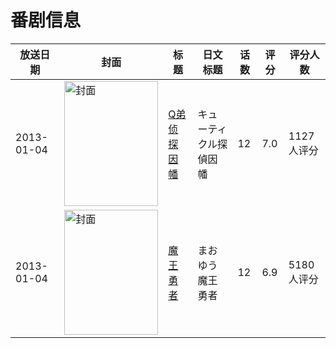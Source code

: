 # 番剧信息

|放送日期|封面|标题|日文标题|话数|评分|评分人数|
|---|---|---|---|---|---|---|
|2013-01-04|<img src="https://lain.bgm.tv/pic/cover/c/75/aa/46829_Eqi0c.jpg" alt="封面" style="width:150px;height:200px;object-fit:cover;">|[Q弟侦探因幡](https://bangumi.tv/subject/46829)|キューティクル探偵因幡|12|7.0|1127人评分|
|2013-01-04|<img src="https://lain.bgm.tv/pic/cover/c/ad/6b/43197_0bLWN.jpg" alt="封面" style="width:150px;height:200px;object-fit:cover;">|[魔王勇者](https://bangumi.tv/subject/43197)|まおゆう魔王勇者|12|6.9|5180人评分|
